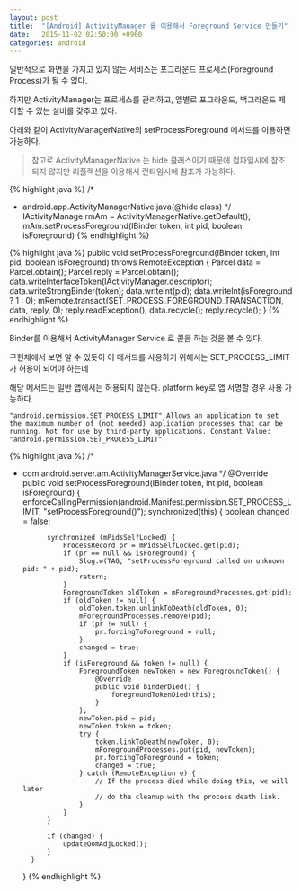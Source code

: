 ```yaml
---
layout: post
title:  "[Android] ActivityManager 를 이용해서 Foreground Service 만들기"
date:   2015-11-02 02:50:00 +0900
categories: android
---
```


일반적으로 화면을 가지고 있지 않는 서비스는 포그라운드 프로세스(Foreground Process)가 될 수 없다. 

하지만 ActivityManager는 프로세스를 관리하고, 앱별로 포그라운드, 백그라운드 제어할 수 있는 설비를 갖추고 있다.
 
아래와 같이 ActivityManagerNative의 setProcessForeground 메서드를 이용하면 가능하다.

> 참고로 ActivityManagerNative 는 hide 클래스이기 때문에 컴파일시에 참조 되지 않지만 리플렉션을 이용해서 런타임시에 참조가 가능하다.

{% highlight java %}
/*
* android.app.ActivityManagerNative.java(@hide class)
*/
IActivityManage rmAm = ActivityManagerNative.getDefault();
mAm.setProcessForeground(IBinder token, int pid, boolean isForeground)
{% endhighlight %}

{% highlight java %}
public void setProcessForeground(IBinder token, int pid,
            boolean isForeground) throws RemoteException {
        Parcel data = Parcel.obtain();
        Parcel reply = Parcel.obtain();
        data.writeInterfaceToken(IActivityManager.descriptor);
        data.writeStrongBinder(token);
        data.writeInt(pid);
        data.writeInt(isForeground ? 1 : 0);
        mRemote.transact(SET_PROCESS_FOREGROUND_TRANSACTION, data, reply, 0);
        reply.readException();
        data.recycle();
        reply.recycle();
    }
{% endhighlight %}

Binder를 이용해서 ActivityManager Service 로 콜을 하는 것을 볼 수 있다.

구현체에서 보면 알 수 있듯이 이 메서드를 사용하기 위해서는 SET_PROCESS_LIMIT 가 허용이 되어야 하는데

해당 메서드는 일반 앱에서는 허용되지 않는다. platform key로 앱 서명할 경우 사용 가능하다.
 
 `"android.permission.SET_PROCESS_LIMIT"
 Allows an application to set the maximum number of (not needed) application processes that can be running.
 Not for use by third-party applications.
 Constant Value: "android.permission.SET_PROCESS_LIMIT"`


{% highlight java %}
/*
* com.android.server.am.ActivityManagerService.java
*/
@Override
    public void setProcessForeground(IBinder token, int pid, boolean isForeground) {
        enforceCallingPermission(android.Manifest.permission.SET_PROCESS_LIMIT,
                "setProcessForeground()");
        synchronized(this) {
            boolean changed = false;

            synchronized (mPidsSelfLocked) {
                ProcessRecord pr = mPidsSelfLocked.get(pid);
                if (pr == null && isForeground) {
                    Slog.w(TAG, "setProcessForeground called on unknown pid: " + pid);
                    return;
                }
                ForegroundToken oldToken = mForegroundProcesses.get(pid);
                if (oldToken != null) {
                    oldToken.token.unlinkToDeath(oldToken, 0);
                    mForegroundProcesses.remove(pid);
                    if (pr != null) {
                        pr.forcingToForeground = null;
                    }
                    changed = true;
                }
                if (isForeground && token != null) {
                    ForegroundToken newToken = new ForegroundToken() {
                        @Override
                        public void binderDied() {
                            foregroundTokenDied(this);
                        }
                    };
                    newToken.pid = pid;
                    newToken.token = token;
                    try {
                        token.linkToDeath(newToken, 0);
                        mForegroundProcesses.put(pid, newToken);
                        pr.forcingToForeground = token;
                        changed = true;
                    } catch (RemoteException e) {
                        // If the process died while doing this, we will later
                        // do the cleanup with the process death link.
                    }
                }
            }

            if (changed) {
                updateOomAdjLocked();
            }
        }
    }
{% endhighlight %}